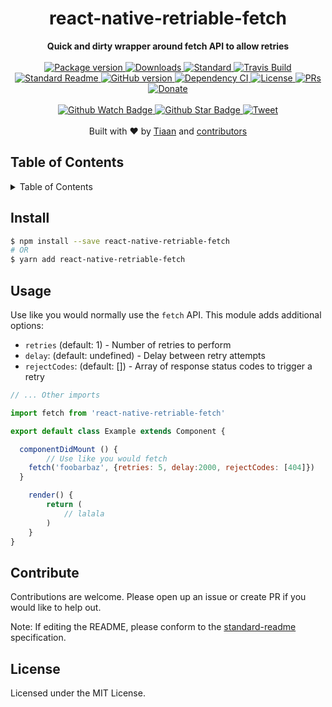 <h1 align="center">react-native-retriable-fetch</h1>
<div align="center">
  <strong>Quick and dirty wrapper around fetch API to allow retries</strong>
</div>
<br>
<div align="center">
  <a href="https://npmjs.org/package/react-native-retriable-fetch">
    <img src="https://img.shields.io/npm/v/react-native-retriable-fetch.svg?style=flat-square" alt="Package version" />
  </a>
  <a href="https://npmjs.org/package/react-native-retriable-fetch">
  <img src="https://img.shields.io/npm/dm/react-native-retriable-fetch.svg?style=flat-square" alt="Downloads" />
  </a>
  <a href="https://github.com/feross/standard">
    <img src="https://img.shields.io/badge/code%20style-standard-brightgreen.svg?style=flat-square" alt="Standard" />
  </a>
  <a href="https://travis-ci.org/tiaanduplessis/react-native-retriable-fetch">
    <img src="https://img.shields.io/travis/tiaanduplessis/react-native-retriable-fetch.svg?style=flat-square" alt="Travis Build" />
  </a>
  <a href="https://github.com/RichardLitt/standard-readme)">
    <img src="https://img.shields.io/badge/standard--readme-OK-green.svg?style=flat-square" alt="Standard Readme" />
  </a>
  <a href="https://badge.fury.io/gh/tiaanduplessis%2Freact-native-retriable-fetch">
    <img src="https://badge.fury.io/gh/tiaanduplessis%2Freact-native-retriable-fetch.svg?style=flat-square" alt="GitHub version" />
  </a>
  <a href="https://dependencyci.com/github/tiaanduplessis/react-native-retriable-fetch">
    <img src="https://dependencyci.com/github/tiaanduplessis/react-native-retriable-fetch/badge?style=flat-square" alt="Dependency CI" />
  </a>
  <a href="https://github.com/tiaanduplessis/react-native-retriable-fetch/blob/master/LICENSE">
    <img src="https://img.shields.io/npm/l/react-native-retriable-fetch.svg?style=flat-square" alt="License" />
  </a>
  <a href="http://makeapullrequest.com">
    <img src="https://img.shields.io/badge/PRs-welcome-brightgreen.svg?style=flat-square" alt="PRs" />
  </a>
  <a href="https://www.paypal.me/tiaanduplessis/1">
    <img src="https://img.shields.io/badge/$-support-green.svg?style=flat-square" alt="Donate" />
  </a>
</div>
<br>
<div align="center">
  <a href="https://github.com/tiaanduplessis/react-native-retriable-fetch/watchers">
    <img src="https://img.shields.io/github/watchers/tiaanduplessis/react-native-retriable-fetch.svg?style=social" alt="Github Watch Badge" />
  </a>
  <a href="https://github.com/tiaanduplessis/react-native-retriable-fetch/stargazers">
    <img src="https://img.shields.io/github/stars/tiaanduplessis/react-native-retriable-fetch.svg?style=social" alt="Github Star Badge" />
  </a>
  <a href="https://twitter.com/intent/tweet?text=Check%20out%20react-native-retriable-fetch!%20https://github.com/tiaanduplessis/react-native-retriable-fetch%20%F0%9F%91%8D">
    <img src="https://img.shields.io/twitter/url/https/github.com/tiaanduplessis/react-native-retriable-fetch.svg?style=social" alt="Tweet" />
  </a>
</div>
<br>
<div align="center">
  Built with ❤︎ by <a href="tiaan.beer">Tiaan</a> and <a href="https://github.com/tiaanduplessis/react-native-retriable-fetch/graphs/contributors">contributors</a>
</div>

<h2>Table of Contents</h2>
<details>
  <summary>Table of Contents</summary>
  <li><a href="#install">Install</a></li>
  <li><a href="#usage">Usage</a></li>
  <li><a href="#contribute">Contribute</a></li>
  <li><a href="#license">License</a></li>
</details>

## Install

```sh
$ npm install --save react-native-retriable-fetch
# OR
$ yarn add react-native-retriable-fetch
```

## Usage

Use like you would normally use the `fetch` API. This module adds additional options:

- `retries` (default: 1) - Number of retries to perform
- `delay`: (default: undefined) - Delay between retry attempts
- `rejectCodes`: (default: []) - Array of response status codes to trigger a retry

```js
// ... Other imports

import fetch from 'react-native-retriable-fetch'

export default class Example extends Component {

  componentDidMount () {
		// Use like you would fetch
    fetch('foobarbaz', {retries: 5, delay:2000, rejectCodes: [404]})
  }

	render() {
		return (
			// lalala
		)
	}
}
```

## Contribute

Contributions are welcome. Please open up an issue or create PR if you would like to help out.

Note: If editing the README, please conform to the [standard-readme](https://github.com/RichardLitt/standard-readme) specification.

## License

Licensed under the MIT License.
